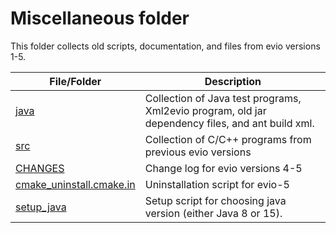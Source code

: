 #  **Miscellaneous folder**

This folder collects old scripts, documentation, and files from evio versions 1-5.

| File/Folder       | Description                                                        
|------------|----------------------------------------------------------------------
| [java](java)   | Collection of Java test programs, Xml2evio program, old jar dependency files, and ant build xml.  |
| [src](src)   | Collection of C/C++ programs from previous evio versions |
| [CHANGES](CHANGES)         | Change log for evio versions 4-5  |
| [cmake_uninstall.cmake.in](cmake_uninstall.cmake.in)   | Uninstallation script for evio-5 |
| [setup_java](setup_java)   | Setup script for choosing java version (either Java 8 or 15).                  |
